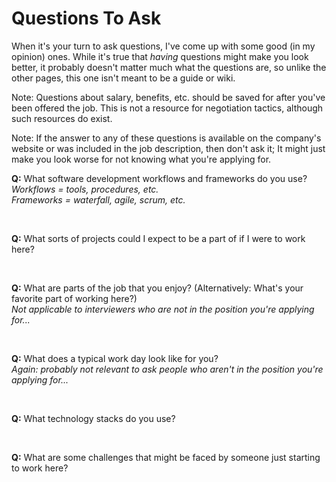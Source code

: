 # Questions To Ask

When it's your turn to ask questions, I've come up with some good (in my opinion) ones. While it's true that _having_ questions might make you look better, it probably doesn't matter much what the questions are, so unlike the other pages, this one isn't meant to be a guide or wiki.

Note: Questions about salary, benefits, etc. should be saved for after you've been offered the job. This is not a resource for negotiation tactics, although such resources do exist.

Note: If the answer to any of these questions is available on the company's website or was included in the job description, then don't ask it; It might just make you look worse for not knowing what you're applying for.

__Q:__ What software development workflows and frameworks do you use?
<br>
<i>Workflows = tools, procedures, etc.</i>
<br>
<i>Frameworks = waterfall, agile, scrum, etc.</i>

<br>

__Q:__ What sorts of projects could I expect to be a part of if I were to work here?

<br>

__Q:__ What are parts of the job that you enjoy? (Alternatively: What's your favorite part of working here?)
<br>
<i>Not applicable to interviewers who are not in the position you're applying for...</i>

<br>

__Q:__ What does a typical work day look like for you?
<br>
<i>Again: probably not relevant to ask people who aren't in the position you're applying for...</i>

<br>

__Q:__ What technology stacks do you use?

<br>

__Q:__ What are some challenges that might be faced by someone just starting to work here?